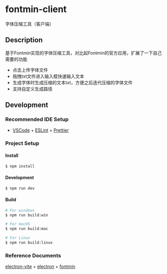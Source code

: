 # fontmin-client

字体压缩工具（客户端）

## Description
基于Fontmin实现的字体压缩工具，对比起Fontmin的官方应用，扩展了一下自己需要的功能

- 点击上传字体文件
- 拖拽txt文件进入输入框快速输入文本
- 生成字体时生成压缩的文本txt，方便之后迭代压缩的字体文件
- 支持自定义生成路径

## Development

### Recommended IDE Setup

- [VSCode](https://code.visualstudio.com/) + [ESLint](https://marketplace.visualstudio.com/items?itemName=dbaeumer.vscode-eslint) + [Prettier](https://marketplace.visualstudio.com/items?itemName=esbenp.prettier-vscode)

### Project Setup

#### Install

```bash
$ npm install
```

#### Development

```bash
$ npm run dev
```

#### Build

```bash
# For windows
$ npm run build:win

# For macOS
$ npm run build:mac

# For Linux
$ npm run build:linux
```

### Reference Documents

[electron-vite](https://cn-evite.netlify.app/guide/) + [electron](https://www.electronjs.org/zh/docs/latest/api/app) + [fontmin](https://github.com/ecomfe/fontmin)
